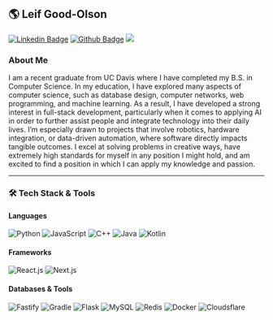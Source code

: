 ## 🌎 Leif Good-Olson

[![Linkedin Badge](https://img.shields.io/badge/-LinkedIn-0077B5?style=flat&logo=Linkedin&logoColor=white&link=https://www.linkedin.com/in/leif-good-olson/)](https://www.linkedin.com/in/leif-good-olson/) [![Github Badge](https://img.shields.io/badge/-Github-242A2D?style=flat&logo=Github&logoColor=white&link=https://github.com/lolson3/)](https://github.com/lolson3/) ![](https://komarev.com/ghpvc/?username=lolson3)

### About Me

<p align="left">
I am a recent graduate from UC Davis where I have completed my B.S. in Computer Science. In my education, I have explored many aspects of computer science, such as database design, computer networks, web programming, and machine learning. As a result, I have developed a strong interest in full-stack development, particularly when it comes to applying AI in order to further assist people and integrate technology into their daily lives. I’m especially drawn to projects that involve robotics, hardware integration, or data-driven automation, where software directly impacts tangible outcomes. I excel at solving problems in creative ways, have extremely high standards for myself in any position I might hold, and am excited to find a position in which I can apply my knowledge and passion.
<br>

</p>

---

### 🛠️ Tech Stack & Tools

#### Languages
![Python](https://img.shields.io/badge/-Python-0077B5?style=flat&logoColor=white&logo=python)
![JavaScript](https://shields.io/badge/JavaScript-F7DF1E?logo=JavaScript&logoColor=000&style=flat-square)
![C++](https://img.shields.io/badge/C++-00599C?style=flat-square&logo=C%2B%2B&logoColor=white)
![Java](https://img.shields.io/badge/-Java-ff961f?style=flat&logoColor=white&logo=java)
![Kotlin](https://img.shields.io/badge/-kotlin-7478AE?style=flat&logoColor=white&logo=kotlin)

#### Frameworks
![React.js](https://img.shields.io/badge/-ReactJs-61DAFB?logo=react&logoColor=white&style=for-the-badge)
![Next.js](https://img.shields.io/badge/next.js-000000?style=for-the-badge&logo=nextdotjs&logoColor=white)

#### Databases & Tools
![Fastify](https://img.shields.io/badge/Fastify-000000?style=for-the-badge&logo=fastify&logoColor=white)
![Gradle](https://img.shields.io/badge/Gradle-02303A?style=for-the-badge&logo=Gradle&logoColor=white) 
![Flask](https://img.shields.io/badge/Flask-000000?logo=flask&logoColor=white)
![MySQL](https://img.shields.io/badge/-MySQL-4479A1?style=flat&logo=mysql&logoColor=white)
![Redis](https://img.shields.io/badge/-Redis-DC382D?style=flat&logo=redis&logoColor=white)
![Docker](https://img.shields.io/badge/-Docker-1090D1?style=flat&logoColor=white&logo=docker)
![Cloudsflare](https://img.shields.io/badge/Cloudflare-F38020?style=flat&logo=Cloudflare&logoColor=white)

<br>